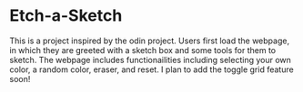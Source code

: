 # Etch-a-Sketch

This is a project inspired by the odin project. Users first load the webpage, in which they are greeted with a sketch box and some tools for them to sketch. The webpage includes functionailities including selecting your own color, a random color, eraser, and reset. I plan to add the toggle grid feature soon!